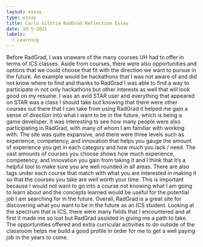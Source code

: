 ```yaml
---
layout: essay
type: essay
title: Carlo Viloria RadGrad Reflection Essay
date: 10-5-2021
labels:
  - Learning
---
```

Before RadGrad, I was unaware of the many courses UH had to offer in terms of ICS classes. Aside from courses, there were also opportunities and options that we could choose that fit with the direction we want to pursue in the future. An example would be hackathons that I was not aware of and did not know where to find and thanks to RadGrad I was able to find a way to participate in not only hackathons but other interests as well that will look good on my resume. I was an avid STAR user and everything that appeared on STAR was a class I should take but knowing that there were other courses out there that I can take from using RadGrad it helped me gain a sense of direction into what I want to be in the future, which is being a game developer.
It was interesting to see how many people were also participating in RadGrad, with many of whom I am familiar with working with. The site was quite expansive, and there were three levels such as experience, competency, and innovation that helps you gauge the amount of experience you get in each category and how much you lack / need. The vast amounts of courses you choose shows how much experience, competency, and innovation you gain from taking it and I think that it’s a helpful tool to make sure you are well rounded in all areas. There are also tags under each course that match with what you are interested in making it so that the courses you take are well worth your time. This is important because I would not want to go into a course not knowing what I am going to learn about and the concepts learned would be useful for the potential job I am searching for in the future.
Overall, RadGrad is a great site for discovering what you want to be in the future as an ICS student. Looking at the spectrum that is ICS, there were many fields that I encountered and at first it made me so lost but RadGrad assisted in giving me a path to take. The opportunities offered and extra curricular activities to do outside of the classroom helps me build a good profile in order for me to get a well paying job in the years to come.
